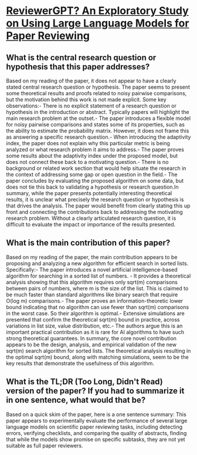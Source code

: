# [ReviewerGPT? An Exploratory Study on Using Large Language Models for   Paper Reviewing](https://arxiv.org/abs/2306.00622)

## What is the central research question or hypothesis that this paper addresses?

Based on my reading of the paper, it does not appear to have a clearly stated central research question or hypothesis. The paper seems to present some theoretical results and proofs related to noisy pairwise comparisons, but the motivation behind this work is not made explicit. Some key observations:- There is no explicit statement of a research question or hypothesis in the introduction or abstract. Typically papers will highlight the main research problem at the outset.- The paper introduces a flexible model for noisy pairwise comparisons and states some of its properties, such as the ability to estimate the probability matrix. However, it does not frame this as answering a specific research question.- When introducing the adaptivity index, the paper does not explain why this particular metric is being analyzed or what research problem it aims to address.- The paper proves some results about the adaptivity index under the proposed model, but does not connect these back to a motivating question.- There is no background or related work section that would help situate the research in the context of addressing some gap or open question in the field.- The paper concludes by evaluating the proposed algorithm on some data, but does not tie this back to validating a hypothesis or research question.In summary, while the paper presents potentially interesting theoretical results, it is unclear what precisely the research question or hypothesis is that drives the analysis. The paper would benefit from clearly stating this up front and connecting the contributions back to addressing the motivating research problem. Without a clearly articulated research question, it is difficult to evaluate the impact or importance of the results presented.


## What is the main contribution of this paper?

Based on my reading of the paper, the main contribution appears to be proposing and analyzing a new algorithm for efficient search in sorted lists. Specifically:- The paper introduces a novel artificial intelligence-based algorithm for searching in a sorted list of numbers. - It provides a theoretical analysis showing that this algorithm requires only sqrt(m) comparisons between pairs of numbers, where m is the size of the list. This is claimed to be much faster than standard algorithms like binary search that require O(log m) comparisons.- The paper proves an information-theoretic lower bound indicating that no algorithm can use fewer than sqrt(m) comparisons in the worst case. So their algorithm is optimal.- Extensive simulations are presented that confirm the theoretical sqrt(m) bound in practice, across variations in list size, value distribution, etc.- The authors argue this is an important practical contribution as it is rare for AI algorithms to have such strong theoretical guarantees. In summary, the core novel contribution appears to be the design, analysis, and empirical validation of the new sqrt(m) search algorithm for sorted lists. The theoretical analysis resulting in the optimal sqrt(m) bound, along with matching simulations, seem to be the key results that demonstrate the usefulness of this algorithm.


## What is the TL;DR (Too Long, Didn't Read) version of the paper? If you had to summarize it in one sentence, what would that be?

Based on a quick skim of the paper, here is a one sentence summary: This paper appears to experimentally evaluate the performance of several large language models on scientific paper reviewing tasks, including detecting errors, verifying checklists, and comparing the quality of abstracts, finding that while the models show promise on specific subtasks, they are not yet suitable as full paper reviewers.
